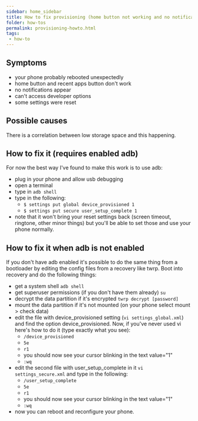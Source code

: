 ```yaml
---
sidebar: home_sidebar
title: How to fix provisioning (home button not working and no notifications)
folder: how-tos
permalink: provisioning-howto.html
tags:
 - how-to
---
```


## Symptoms
  - your phone probably rebooted unexpectedly
  - home button and recent apps button don't work
  - no notifications appear
  - can't access developer options
  - some settings were reset

## Possible causes
  There is a correlation between low storage space and this happening.
  
## How to fix it (requires enabled adb)
  For now the best way I've found to make this work is to use adb:
  - plug in your phone and allow usb debugging
  - open a terminal
  - type in `adb shell`
  - type in the following:
    - `$ settings put global device_provisioned 1`
    - `$ settings put secure user_setup_complete 1`
  - note that it won't bring your reset settings back (screen timeout, ringtone, other minor things) but you'll be able to set those and use your phone normally.
  
## How to fix it when adb is not enabled
  If you don't have adb enabled it's possible to do the same thing from a bootloader by editing the config files from a recovery like twrp. Boot into recovery and do the following things:
  - get a system shell `adb shell`
  - get superuser permissions (if you don't have them already) `su`
  - decrypt the data partition if it's encrypted `twrp decrypt [password]`
  - mount the data partition if it's not mounted (on your phone select mount > check data)
  - edit the file with device_provisioned setting (`vi settings_global.xml`) and find the option device_provisioned. Now, if you've never used vi here's how to do it (type exactly what you see):
    - `/device_provisioned`
    - `5e`
    - `r1`
    - you should now see your cursor blinking in the text value="1"
    - `:wq`
  - edit the second file with user_setup_complete in it `vi settings_secure.xml` and type in the following:
    - `/user_setup_complete`
    - `5e`
    - `r1`
    - you should now see your cursor blinking in the text value="1"
    - `:wq`
  - now you can reboot and reconfigure your phone.
